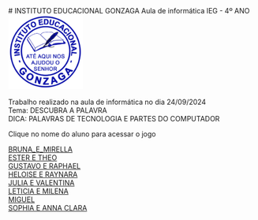 <!DOCTYPE html>
<html lang="pt-br">
# INSTITUTO EDUCACIONAL GONZAGA
<head>
<meta charset="utf-8">
</head>
Aula de informática IEG - 4º ANO
<img src="LOGO PNG.png" width="30%">

<p>Trabalho realizado na aula de informática no dia 24/09/2024<br>
Tema: DESCUBRA A PALAVRA<br>
DICA: PALAVRAS DE TECNOLOGIA E PARTES DO COMPUTADOR<br>

Clique no nome do aluno para acessar o jogo</p>
<a href="https://silvalaine.github.io/4-ano_IEG/BRUNA_E_MIRELLA/">BRUNA_E_MIRELLA</a><br>
<a href="https://silvalaine.github.io/4-ano_IEG/ESTER_E_THEO/">ESTER E THEO</a><br>
<a href="https://silvalaine.github.io/4-ano_IEG/GUSTAVO_E_RAPHAEL/">GUSTAVO E RAPHAEL</a><br>
<a href="https://silvalaine.github.io/4-ano_IEG/HELOISE_E_RAYNARA/">HELOISE E RAYNARA</a><br>
<a href="https://silvalaine.github.io/4-ano_IEG/JULIA_E_VALENTINA/">JULIA E VALENTINA</a><br>
<a href="https://silvalaine.github.io/4-ano_IEG/LETICIA_E_MILENA/">LETICIA E MILENA</a><br>
<a href="https://silvalaine.github.io/4-ano_IEG/MIGUEL/">MIGUEL</a><br>
<a href="https://silvalaine.github.io/4-ano_IEG/SOPHIA_E_ANNA_CLARA/">SOPHIA E ANNA CLARA</a><br>


